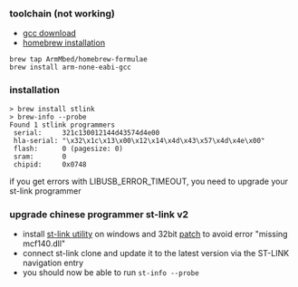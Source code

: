 ### toolchain (not working)
- [gcc download](https://developer.arm.com/tools-and-software/open-source-software/developer-tools/gnu-toolchain/gnu-rm)
- [homebrew installation](https://github.com/ARMmbed/homebrew-formulae)
```
brew tap ArmMbed/homebrew-formulae
brew install arm-none-eabi-gcc
```

### installation
```
> brew install stlink
> brew-info --probe
Found 1 stlink programmers
 serial:     321c130012144d43574d4e00
 hla-serial: "\x32\x1c\x13\x00\x12\x14\x4d\x43\x57\x4d\x4e\x00"
 flash:      0 (pagesize: 0)
 sram:       0
 chipid:     0x0748
```
if you get errors with LIBUSB_ERROR_TIMEOUT, you need to upgrade your st-link programmer

### upgrade chinese programmer st-link v2
- install [st-link utility](https://www.st.com/en/development-tools/stsw-link004.html#get-software) on windows and 32bit [patch](https://community.st.com/s/question/0D53W00000Koh4BSAR/stlink-utility-upgrade-cannot-start-mfc140dll-not-found) to avoid error "missing mcf140.dll"
- connect st-link clone and update it to the latest version via the ST-LINK navigation entry 
- you should now be able to run ```st-info --probe```
